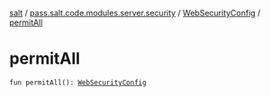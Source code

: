[salt](../../index.md) / [pass.salt.code.modules.server.security](../index.md) / [WebSecurityConfig](index.md) / [permitAll](./permit-all.md)

# permitAll

`fun permitAll(): `[`WebSecurityConfig`](index.md)